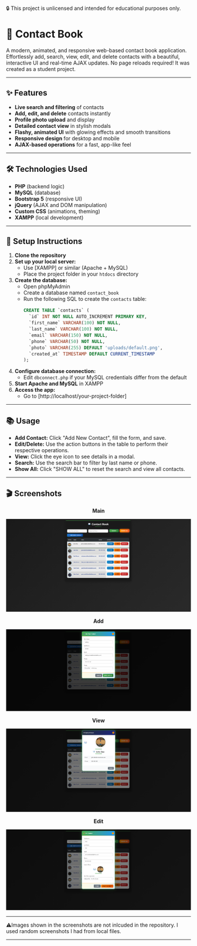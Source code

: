 🔒 This project is unlicensed and intended for educational purposes only.

# 📖 Contact Book

A modern, animated, and responsive web-based contact book application. Effortlessly add, search, view, edit, and delete contacts with a beautiful, interactive UI and real-time AJAX updates. No page reloads required! It was created as a student project.

---

## ✨ Features
- **Live search and filtering** of contacts
- **Add, edit, and delete** contacts instantly
- **Profile photo upload** and display
- **Detailed contact view** in stylish modals
- **Flashy, animated UI** with glowing effects and smooth transitions
- **Responsive design** for desktop and mobile
- **AJAX-based operations** for a fast, app-like feel

---

## 🛠️ Technologies Used
- **PHP** (backend logic)
- **MySQL** (database)
- **Bootstrap 5** (responsive UI)
- **jQuery** (AJAX and DOM manipulation)
- **Custom CSS** (animations, theming)
- **XAMPP** (local development)

---

## 🚀 Setup Instructions

1. **Clone the repository**
2. **Set up your local server:**
   - Use [XAMPP] or similar (Apache + MySQL)
   - Place the project folder in your `htdocs` directory
3. **Create the database:**
   - Open phpMyAdmin
   - Create a database named `contact_book`
   - Run the following SQL to create the `contacts` table:
     ```sql
     CREATE TABLE `contacts` (
       `id` INT NOT NULL AUTO_INCREMENT PRIMARY KEY,
       `first_name` VARCHAR(100) NOT NULL,
       `last_name` VARCHAR(100) NOT NULL,
       `email` VARCHAR(150) NOT NULL,
       `phone` VARCHAR(50) NOT NULL,
       `photo` VARCHAR(255) DEFAULT 'uploads/default.png',
       `created_at` TIMESTAMP DEFAULT CURRENT_TIMESTAMP
     );
     ```
4. **Configure database connection:**
   - Edit `dbconnect.php` if your MySQL credentials differ from the default
5. **Start Apache and MySQL** in XAMPP
6. **Access the app:**
   - Go to [http://localhost/your-project-folder]

---

## 📚 Usage
- **Add Contact:** Click "Add New Contact", fill the form, and save.
- **Edit/Delete:** Use the action buttons in the table to perform their respective operations.
- **View:** Click the eye icon to see details in a modal.
- **Search:** Use the search bar to filter by last name or phone.
- **Show All:** Click "SHOW ALL" to reset the search and view all contacts.

---

## 🎬 Screenshots

<p align="center"><strong>Main</strong></p>

![Main](screenshots/main.png)

<p align="center"><strong>Add</strong></p>

![Add](screenshots/add.png)

<p align="center"><strong>View</strong></p>

![View](screenshots/view.png)

<p align="center"><strong>Edit</strong></p>

![Edit](screenshots/edit.png)

---

⚠️Images shown in the screenshots are not inlcuded in the repository. I used random screenshots I had from local files.

---
